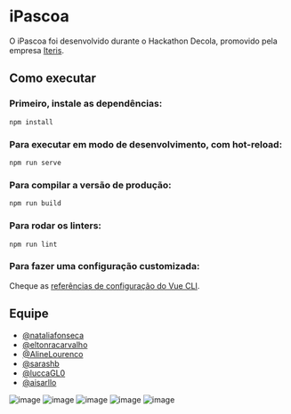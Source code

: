 # iPascoa

O iPascoa foi desenvolvido durante o Hackathon Decola, promovido pela empresa [Iteris](https://iteris.com.br).

## Como executar
### Primeiro, instale as dependências:
```
npm install
```

### Para executar em modo de desenvolvimento, com hot-reload:
```
npm run serve
```

### Para compilar a versão de produção:
```
npm run build
```

### Para rodar os linters:
```
npm run lint
```

### Para fazer uma configuração customizada:
Cheque as [referências de configuração do Vue CLI](https://cli.vuejs.org/config/).

## Equipe

- [@nataliafonseca](https://github.com/nataliafonseca)
- [@eltonracarvalho](https://github.com/eltonracarvalho)
- [@AlineLourenco](https://github.com/AlineLourenco)
- [@sarashb](https://github.com/sarashb)
- [@luccaGL0](https://github.com/luccaGL0)
- [@aisarllo](https://github.com/aisarllo)

![image](https://user-images.githubusercontent.com/43911177/159135876-b9be14b0-96e9-4816-9428-99a6d8c58d83.png)
![image](https://user-images.githubusercontent.com/43911177/159135923-ebcb7af1-5111-4add-962a-6f8af0117987.png)
![image](https://user-images.githubusercontent.com/43911177/159135949-5b649c80-3365-4916-955a-617dfce4757a.png)
![image](https://user-images.githubusercontent.com/43911177/159135960-9ffd4972-9d75-41ed-9d94-4f914d2aafa1.png)
![image](https://user-images.githubusercontent.com/43911177/159135967-ca719710-0cf3-4a6e-8ce1-63d8ae2b4685.png)


